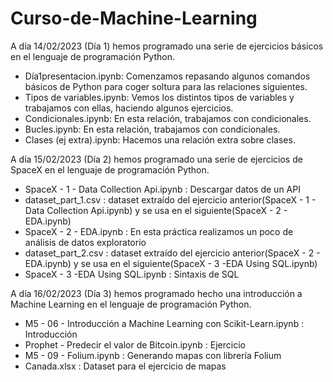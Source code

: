 # Curso-de-Machine-Learning

A día 14/02/2023 (Día 1) hemos programado una serie de ejercicios básicos en el lenguaje de programación Python.

- Día1presentacion.ipynb: Comenzamos repasando algunos comandos básicos de Python para coger soltura para las relaciones siguientes.
- Tipos de variables.ipynb: Vemos los distintos tipos de variables y trabajamos con ellas, haciendo algunos ejercicios.
- Condicionales.ipynb: En esta relación, trabajamos con condicionales.
- Bucles.ipynb: En esta relación, trabajamos con condicionales.
- Clases (ej extra).ipynb: Hacemos una relación extra sobre clases.



A día 15/02/2023 (Día 2) hemos programado una serie de ejercicios de SpaceX en el lenguaje de programación Python.

- SpaceX - 1 - Data Collection Api.ipynb : Descargar datos de un API
- dataset_part_1.csv : dataset extraído del ejercicio anterior(SpaceX - 1 - Data Collection Api.ipynb) y se usa en el siguiente(SpaceX - 2 - EDA.ipynb)
- SpaceX - 2 - EDA.ipynb : En esta práctica realizamos un poco de análisis de datos exploratorio
- dataset_part_2.csv : dataset extraído del ejercicio anterior(SpaceX - 2 - EDA.ipynb) y se usa en el siguiente(SpaceX - 3 -EDA Using SQL.ipynb)
- SpaceX - 3 -EDA Using SQL.ipynb : Sintaxis de SQL


A día 16/02/2023 (Día 3) hemos programado hecho una introducción a Machine Learning en el lenguaje de programación Python.

- M5 - 06 - Introducción a Machine Learning con Scikit-Learn.ipynb : Introducción
- Prophet - Predecir el valor de Bitcoin.ipynb : Ejercicio
- M5 - 09 - Folium.ipynb : Generando mapas con librería Folium
- Canada.xlsx : Dataset para el ejercicio de mapas
